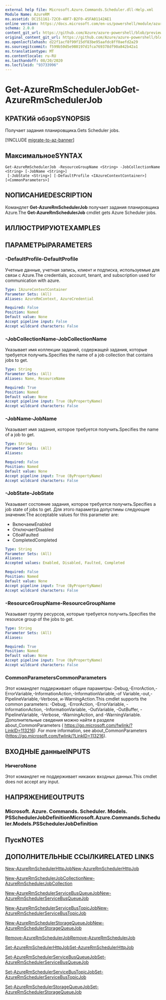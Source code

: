 ```yaml
---
external help file: Microsoft.Azure.Commands.Scheduler.dll-Help.xml
Module Name: AzureRM
ms.assetid: DC151161-72C0-40F7-B2F0-45FA01142AE1
online version: https://docs.microsoft.com/en-us/powershell/module/azurerm.scheduler/get-azurermschedulerjob
schema: 2.0.0
content_git_url: https://github.com/Azure/azure-powershell/blob/preview/src/ResourceManager/Scheduler/Commands.Scheduler/help/Get-AzureRmSchedulerJob.md
original_content_git_url: https://github.com/Azure/azure-powershell/blob/preview/src/ResourceManager/Scheduler/Commands.Scheduler/help/Get-AzureRmSchedulerJob.md
ms.openlocfilehash: d22f1acf8f99f15df83be95aafdc8ff0aefd2a29
ms.sourcegitcommit: f599b50d5e980197d1fca769378df90a842b42a1
ms.translationtype: MT
ms.contentlocale: ru-RU
ms.lasthandoff: 08/20/2020
ms.locfileid: "93733996"
---
```

# <span data-ttu-id="de5b3-101">Get-AzureRmSchedulerJob</span><span class="sxs-lookup"><span data-stu-id="de5b3-101">Get-AzureRmSchedulerJob</span></span>

## <span data-ttu-id="de5b3-102">КРАТКИй обзор</span><span class="sxs-lookup"><span data-stu-id="de5b3-102">SYNOPSIS</span></span>
<span data-ttu-id="de5b3-103">Получает задания планировщика.</span><span class="sxs-lookup"><span data-stu-id="de5b3-103">Gets Scheduler jobs.</span></span>

[!INCLUDE [migrate-to-az-banner](../../includes/migrate-to-az-banner.md)]

## <span data-ttu-id="de5b3-104">Максимальное</span><span class="sxs-lookup"><span data-stu-id="de5b3-104">SYNTAX</span></span>

```
Get-AzureRmSchedulerJob -ResourceGroupName <String> -JobCollectionName <String> [-JobName <String>]
 [-JobState <String>] [-DefaultProfile <IAzureContextContainer>] [<CommonParameters>]
```

## <span data-ttu-id="de5b3-105">NОПИСАНИЕ</span><span class="sxs-lookup"><span data-stu-id="de5b3-105">DESCRIPTION</span></span>
<span data-ttu-id="de5b3-106">Командлет **Get-AzureRmSchedulerJob** получает задания планировщика Azure.</span><span class="sxs-lookup"><span data-stu-id="de5b3-106">The **Get-AzureRmSchedulerJob** cmdlet gets Azure Scheduler jobs.</span></span>

## <span data-ttu-id="de5b3-107">ИЛЛЮСТРИРУЮТ</span><span class="sxs-lookup"><span data-stu-id="de5b3-107">EXAMPLES</span></span>

## <span data-ttu-id="de5b3-108">ПАРАМЕТРЫ</span><span class="sxs-lookup"><span data-stu-id="de5b3-108">PARAMETERS</span></span>

### <span data-ttu-id="de5b3-109">-DefaultProfile</span><span class="sxs-lookup"><span data-stu-id="de5b3-109">-DefaultProfile</span></span>
<span data-ttu-id="de5b3-110">Учетные данные, учетная запись, клиент и подписка, используемые для связи с Azure.</span><span class="sxs-lookup"><span data-stu-id="de5b3-110">The credentials, account, tenant, and subscription used for communication with azure.</span></span>

```yaml
Type: IAzureContextContainer
Parameter Sets: (All)
Aliases: AzureRmContext, AzureCredential

Required: False
Position: Named
Default value: None
Accept pipeline input: False
Accept wildcard characters: False
```

### <span data-ttu-id="de5b3-111">-JobCollectionName</span><span class="sxs-lookup"><span data-stu-id="de5b3-111">-JobCollectionName</span></span>
<span data-ttu-id="de5b3-112">Указывает имя коллекции заданий, содержащей задания, которые требуется получить.</span><span class="sxs-lookup"><span data-stu-id="de5b3-112">Specifies the name of a job collection that contains jobs to get.</span></span>

```yaml
Type: String
Parameter Sets: (All)
Aliases: Name, ResourceName

Required: True
Position: Named
Default value: None
Accept pipeline input: True (ByPropertyName)
Accept wildcard characters: False
```

### <span data-ttu-id="de5b3-113">-JobName</span><span class="sxs-lookup"><span data-stu-id="de5b3-113">-JobName</span></span>
<span data-ttu-id="de5b3-114">Указывает имя задания, которое требуется получить.</span><span class="sxs-lookup"><span data-stu-id="de5b3-114">Specifies the name of a job to get.</span></span>

```yaml
Type: String
Parameter Sets: (All)
Aliases: 

Required: False
Position: Named
Default value: None
Accept pipeline input: True (ByPropertyName)
Accept wildcard characters: False
```

### <span data-ttu-id="de5b3-115">-JobState</span><span class="sxs-lookup"><span data-stu-id="de5b3-115">-JobState</span></span>
<span data-ttu-id="de5b3-116">Указывает состояние задания, которое требуется получить.</span><span class="sxs-lookup"><span data-stu-id="de5b3-116">Specifies a job state of jobs to get.</span></span>
<span data-ttu-id="de5b3-117">Для этого параметра допустимы следующие значения:</span><span class="sxs-lookup"><span data-stu-id="de5b3-117">The acceptable values for this parameter are:</span></span>

- <span data-ttu-id="de5b3-118">Включаем</span><span class="sxs-lookup"><span data-stu-id="de5b3-118">Enabled</span></span> 
- <span data-ttu-id="de5b3-119">Отключает</span><span class="sxs-lookup"><span data-stu-id="de5b3-119">Disabled</span></span> 
- <span data-ttu-id="de5b3-120">Сбой</span><span class="sxs-lookup"><span data-stu-id="de5b3-120">Faulted</span></span> 
- <span data-ttu-id="de5b3-121">Completed</span><span class="sxs-lookup"><span data-stu-id="de5b3-121">Completed</span></span>

```yaml
Type: String
Parameter Sets: (All)
Aliases: 
Accepted values: Enabled, Disabled, Faulted, Completed

Required: False
Position: Named
Default value: None
Accept pipeline input: True (ByPropertyName)
Accept wildcard characters: False
```

### <span data-ttu-id="de5b3-122">-ResourceGroupName</span><span class="sxs-lookup"><span data-stu-id="de5b3-122">-ResourceGroupName</span></span>
<span data-ttu-id="de5b3-123">Указывает группу ресурсов, которые требуется получить.</span><span class="sxs-lookup"><span data-stu-id="de5b3-123">Specifies the resource group of the jobs to get.</span></span>

```yaml
Type: String
Parameter Sets: (All)
Aliases: 

Required: True
Position: Named
Default value: None
Accept pipeline input: True (ByPropertyName)
Accept wildcard characters: False
```

### <span data-ttu-id="de5b3-124">CommonParameters</span><span class="sxs-lookup"><span data-stu-id="de5b3-124">CommonParameters</span></span>
<span data-ttu-id="de5b3-125">Этот командлет поддерживает общие параметры:-Debug,-ErrorAction,-ErrorVariable,-InformationAction,-InformationVariable,-of Variable,-out,-PipelineVariable,-Verbose, и-WarningAction.</span><span class="sxs-lookup"><span data-stu-id="de5b3-125">This cmdlet supports the common parameters: -Debug, -ErrorAction, -ErrorVariable, -InformationAction, -InformationVariable, -OutVariable, -OutBuffer, -PipelineVariable, -Verbose, -WarningAction, and -WarningVariable.</span></span> <span data-ttu-id="de5b3-126">Дополнительные сведения можно найти в разделе about_CommonParameters ( https://go.microsoft.com/fwlink/?LinkID=113216) .</span><span class="sxs-lookup"><span data-stu-id="de5b3-126">For more information, see about_CommonParameters (https://go.microsoft.com/fwlink/?LinkID=113216).</span></span>

## <span data-ttu-id="de5b3-127">ВХОДНЫЕ данные</span><span class="sxs-lookup"><span data-stu-id="de5b3-127">INPUTS</span></span>

### <span data-ttu-id="de5b3-128">Ничего</span><span class="sxs-lookup"><span data-stu-id="de5b3-128">None</span></span>
<span data-ttu-id="de5b3-129">Этот командлет не поддерживает никаких входных данных.</span><span class="sxs-lookup"><span data-stu-id="de5b3-129">This cmdlet does not accept any input.</span></span>

## <span data-ttu-id="de5b3-130">НАПРЯЖЕНИЕ</span><span class="sxs-lookup"><span data-stu-id="de5b3-130">OUTPUTS</span></span>

### <span data-ttu-id="de5b3-131">Microsoft. Azure. Commands. Scheduler. Models. PSSchedulerJobDefinition</span><span class="sxs-lookup"><span data-stu-id="de5b3-131">Microsoft.Azure.Commands.Scheduler.Models.PSSchedulerJobDefinition</span></span>

## <span data-ttu-id="de5b3-132">Пуск</span><span class="sxs-lookup"><span data-stu-id="de5b3-132">NOTES</span></span>

## <span data-ttu-id="de5b3-133">ДОПОЛНИТЕЛЬНЫЕ ССЫЛКИ</span><span class="sxs-lookup"><span data-stu-id="de5b3-133">RELATED LINKS</span></span>

[<span data-ttu-id="de5b3-134">New-AzureRmSchedulerHttpJob</span><span class="sxs-lookup"><span data-stu-id="de5b3-134">New-AzureRmSchedulerHttpJob</span></span>](./New-AzureRmSchedulerHttpJob.md)

[<span data-ttu-id="de5b3-135">New-AzureRmSchedulerJobCollection</span><span class="sxs-lookup"><span data-stu-id="de5b3-135">New-AzureRmSchedulerJobCollection</span></span>](./New-AzureRmSchedulerJobCollection.md)

[<span data-ttu-id="de5b3-136">New-AzureRmSchedulerServiceBusQueueJob</span><span class="sxs-lookup"><span data-stu-id="de5b3-136">New-AzureRmSchedulerServiceBusQueueJob</span></span>](./New-AzureRmSchedulerServiceBusQueueJob.md)

[<span data-ttu-id="de5b3-137">New-AzureRmSchedulerServiceBusTopicJob</span><span class="sxs-lookup"><span data-stu-id="de5b3-137">New-AzureRmSchedulerServiceBusTopicJob</span></span>](./New-AzureRmSchedulerServiceBusTopicJob.md)

[<span data-ttu-id="de5b3-138">New-AzureRmSchedulerStorageQueueJob</span><span class="sxs-lookup"><span data-stu-id="de5b3-138">New-AzureRmSchedulerStorageQueueJob</span></span>](./New-AzureRmSchedulerStorageQueueJob.md)

[<span data-ttu-id="de5b3-139">Remove-AzureRmSchedulerJob</span><span class="sxs-lookup"><span data-stu-id="de5b3-139">Remove-AzureRmSchedulerJob</span></span>](./Remove-AzureRmSchedulerJob.md)

[<span data-ttu-id="de5b3-140">Set-AzureRmSchedulerHttpJob</span><span class="sxs-lookup"><span data-stu-id="de5b3-140">Set-AzureRmSchedulerHttpJob</span></span>](./Set-AzureRmSchedulerHttpJob.md)

[<span data-ttu-id="de5b3-141">Set-AzureRmSchedulerServiceBusQueueJob</span><span class="sxs-lookup"><span data-stu-id="de5b3-141">Set-AzureRmSchedulerServiceBusQueueJob</span></span>](./Set-AzureRmSchedulerServiceBusQueueJob.md)

[<span data-ttu-id="de5b3-142">Set-AzureRmSchedulerServiceBusTopicJob</span><span class="sxs-lookup"><span data-stu-id="de5b3-142">Set-AzureRmSchedulerServiceBusTopicJob</span></span>](./Set-AzureRmSchedulerServiceBusTopicJob.md)

[<span data-ttu-id="de5b3-143">Set-AzureRmSchedulerStorageQueueJob</span><span class="sxs-lookup"><span data-stu-id="de5b3-143">Set-AzureRmSchedulerStorageQueueJob</span></span>](./Set-AzureRmSchedulerStorageQueueJob.md)


